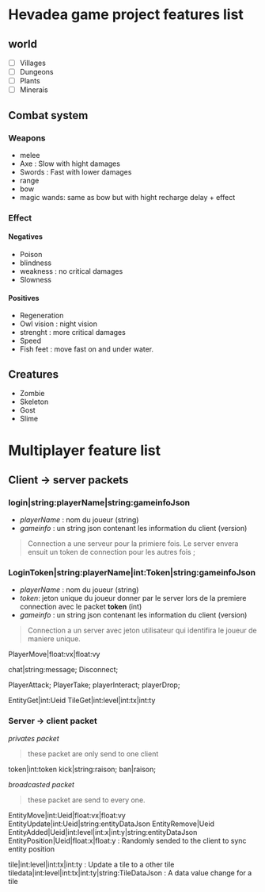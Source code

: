# Hevadea game project features list
## world
 - [ ] Villages
 - [ ] Dungeons
 - [ ] Plants
 - [ ] Minerais

## Combat system
### Weapons
  - melee
   - Axe : Slow with hight damages 
   - Swords : Fast with lower damages
  - range
   - bow
   - magic wands: same as bow but with hight recharge delay + effect

### Effect
#### Negatives
 - Poison
 - blindness
 - weakness : no critical damages
 - Slowness

#### Positives
 - Regeneration
 - Owl vision : night vision
 - strenght : more critical damages
 - Speed
 - Fish feet : move fast on and under water.

## Creatures
 - Zombie
 - Skeleton
 - Gost
 - Slime

# Multiplayer feature list

## Client -> server packets

### login|string:playerName|string:gameinfoJson
- *playerName* : nom du joueur (string)
- *gameinfo* : un string json contenant les information du client (version)
> Connection a une serveur pour la primiere fois. 
> Le server envera ensuit un token de connection pour les autres fois ;

### LoginToken|string:playerName|int:Token|string:gameinfoJson
- *playerName* : nom du joueur (string)
- *token*: jeton unique du joueur donner par le server lors de la premiere connection avec le packet **token** (int)
- *gameinfo* : un string json contenant les information du client (version)
> Connection a un server 
> avec jeton utilisateur qui identifira le joueur de maniere unique.

PlayerMove|float:vx|float:vy

chat|string:message;
Disconnect;

PlayerAttack;
PlayerTake;
playerInteract;
playerDrop;


EntityGet|int:Ueid
TileGet|int:level|int:tx|int:ty


### Server -> client packet

*privates packet*
> these packet are only send to one client

token|int:token
kick|string:raison;
ban|raison;

*broadcasted packet*
> these packet are send to every one.

EntityMove|int:Ueid|float:vx|float:vy
EntityUpdate|int:Ueid|string:entityDataJson
EntityRemove|Ueid
EntityAdded|Ueid|int:level|int:x|int:y|string:entityDataJson
EntityPosition|Ueid|float:x|float:y : Randomly sended to the client to sync entity position

tile|int:level|int:tx|int:ty : Update a tile to a other tile
tiledata|int:level|int:tx|int:ty|string:TileDataJson : A data value change for a tile 
